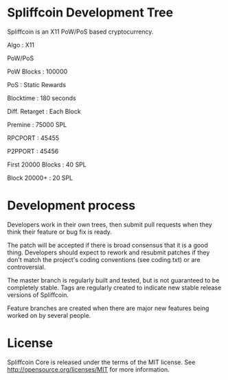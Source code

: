 
Spliffcoin Development Tree
===========================
Spliffcoin is an X11 PoW/PoS based cryptocurrency.


Algo : X11

PoW/PoS

PoW Blocks : 100000

PoS : Static Rewards

Blocktime : 180 seconds

Diff. Retarget : Each Block

Premine : 75000 SPL

RPCPORT : 45455

P2PPORT : 45456

First 20000 Blocks : 40 SPL

Block 20000+ : 20 SPL




Development process
===========================

Developers work in their own trees, then submit pull requests when
they think their feature or bug fix is ready.

The patch will be accepted if there is broad consensus that it is a
good thing.  Developers should expect to rework and resubmit patches
if they don't match the project's coding conventions (see coding.txt)
or are controversial.

The master branch is regularly built and tested, but is not guaranteed
to be completely stable. Tags are regularly created to indicate new
stable release versions of Spliffcoin.

Feature branches are created when there are major new features being
worked on by several people.


License
===========================
Spliffcoin Core is released under the terms of the MIT license. See http://opensource.org/licenses/MIT for more information.

